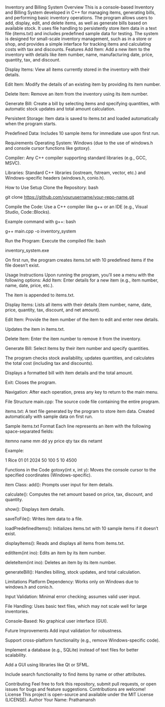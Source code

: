 Inventory and Billing System
Overview
This is a console-based Inventory and Billing System developed in C++ for managing items, generating bills, and performing basic inventory operations. The program allows users to add, display, edit, and delete items, as well as generate bills based on available stock. It uses file handling to persistently store item data in a text file (items.txt) and includes predefined sample data for testing.
The system is designed for small-scale inventory management, such as in a store or shop, and provides a simple interface for tracking items and calculating costs with tax and discounts.
Features
Add Item: Add a new item to the inventory with details like item number, name, manufacturing date, price, quantity, tax, and discount.

Display Items: View all items currently stored in the inventory with their details.

Edit Item: Modify the details of an existing item by providing its item number.

Delete Item: Remove an item from the inventory using its item number.

Generate Bill: Create a bill by selecting items and specifying quantities, with automatic stock updates and total amount calculation.

Persistent Storage: Item data is saved to items.txt and loaded automatically when the program starts.

Predefined Data: Includes 10 sample items for immediate use upon first run.

Requirements
Operating System: Windows (due to the use of windows.h and console cursor functions like gotoxy).

Compiler: Any C++ compiler supporting standard libraries (e.g., GCC, MSVC).

Libraries: Standard C++ libraries (iostream, fstream, vector, etc.) and Windows-specific headers (windows.h, conio.h).

How to Use
Setup
Clone the Repository:
bash

git clone https://github.com/yourusername/your-repo-name.git

Compile the Code:
Use a C++ compiler like g++ or an IDE (e.g., Visual Studio, Code::Blocks).

Example command with g++:
bash

g++ main.cpp -o inventory_system

Run the Program:
Execute the compiled file:
bash

inventory_system.exe

On first run, the program creates items.txt with 10 predefined items if the file doesn’t exist.

Usage Instructions
Upon running the program, you’ll see a menu with the following options:
Add Item:
Enter details for a new item (e.g., item number, name, date, price, etc.).

The item is appended to items.txt.

Display Items:
Lists all items with their details (item number, name, date, price, quantity, tax, discount, and net amount).

Edit Item:
Provide the item number of the item to edit and enter new details.

Updates the item in items.txt.

Delete Item:
Enter the item number to remove it from the inventory.

Generate Bill:
Select items by their item number and specify quantities.

The program checks stock availability, updates quantities, and calculates the total cost (including tax and discounts).

Displays a formatted bill with item details and the total amount.

Exit:
Closes the program.

Navigation: After each operation, press any key to return to the main menu.

File Structure
main.cpp: The source code file containing the entire program.

items.txt: A text file generated by the program to store item data. Created automatically with sample data on first run.

Sample items.txt Format
Each line represents an item with the following space-separated fields:

itemno name mm dd yy price qty tax dis netamt

Example:

1 Rice 01 01 2024 50 100 5 10 4500

Functions in the Code
gotoxy(int x, int y): Moves the console cursor to the specified coordinates (Windows-specific).

item Class:
add(): Prompts user input for item details.

calculate(): Computes the net amount based on price, tax, discount, and quantity.

show(): Displays item details.

saveToFile(): Writes item data to a file.

loadPredefinedItems(): Initializes items.txt with 10 sample items if it doesn’t exist.

displayItems(): Reads and displays all items from items.txt.

editItem(int ino): Edits an item by its item number.

deleteItem(int ino): Deletes an item by its item number.

generateBill(): Handles billing, stock updates, and total calculation.

Limitations
Platform Dependency: Works only on Windows due to windows.h and conio.h.

Input Validation: Minimal error checking; assumes valid user input.

File Handling: Uses basic text files, which may not scale well for large inventories.

Console-Based: No graphical user interface (GUI).

Future Improvements
Add input validation for robustness.

Support cross-platform functionality (e.g., remove Windows-specific code).

Implement a database (e.g., SQLite) instead of text files for better scalability.

Add a GUI using libraries like Qt or SFML.

Include search functionality to find items by name or other attributes.

Contributing
Feel free to fork this repository, submit pull requests, or open issues for bugs and feature suggestions. Contributions are welcome!
License
This project is open-source and available under the MIT License (LICENSE).
Author
Your Name: Prathamansh

